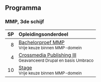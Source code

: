 Programma
---------

### MMP, 3de schijf

| SP | Opleidingsonderdeel                                                                                                        |
|---:|:---------------------------------------------------------------------------------------------------------------------------|
|  8 | [Bachelorproef MMP][]<span data-domain="cross" data-level="3"></span><br><small>Vrije keuze binnen MMP-domein</small>               |
|  4 | [Crossmedia Publishing III][]<span data-domain="wanm" data-level="3"></span><br><small>Geavanceerd Drupal en basis Umbraco</small> |
| 10 | [Stage][]<span data-domain="cross" data-level="3"></span><br><small>Vrije keuze binnen MMP-domein</small>                           |

[Bachelorproef MMP]:https://bamaflexweb.arteveldehs.be/BMFUIDetailxOLOD.aspx?a=54554&b=5&c=1
[Crossmedia Publishing III]:https://bamaflexweb.arteveldehs.be/BMFUIDetailxOLOD.aspx?a=55392&b=5&c=1
[Stage]:https://bamaflexweb.arteveldehs.be/BMFUIDetailxOLOD.aspx?a=56794&b=5&c=1